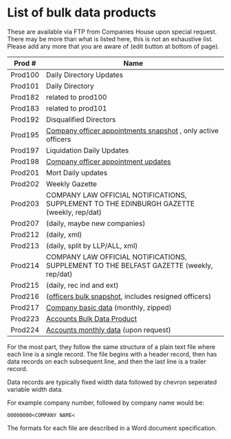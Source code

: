 # List of bulk data products
These are available via FTP from Companies House upon special request. 
There may be more than what is listed here, this is not an exhaustive list. 
Please add any more that you are aware of (edit button at bottom of page).

| Prod #  | Name                                                                                      |
|---------|-------------------------------------------------------------------------------------------|
| Prod100 | Daily Directory Updates                                                                   |
| Prod101 | Daily Directory                                                                           |
| Prod182 | related to prod100                                                                        |
| Prod183 | related to prod101                                                                        |
| Prod192 | Disqualified Directors                                                                    |
| Prod195 | [Company officer appointments snapshot](./officers/)   , only active officers             |
| Prod197 | Liquidation Daily Updates                                                                 |
| Prod198 | [Company officer appointment updates](./officers/update-file/)                            |
| Prod201 | Mort Daily updates                                                                        |
| Prod202 | Weekly Gazette                                                                            |
| Prod203 | COMPANY LAW OFFICIAL NOTIFICATIONS, SUPPLEMENT TO THE EDINBURGH GAZETTE (weekly, rep/dat) |
| Prod207 | (daily, maybe new companies)                                                              |
| Prod212 | (daily, xml)                                                                              |
| Prod213 | (daily, split by LLP/ALL, xml)                                                            |
| Prod214 | COMPANY LAW OFFICIAL NOTIFICATIONS, SUPPLEMENT TO THE BELFAST GAZETTE (weekly, rep/dat)   |
| Prod215 | (daily, rec ind and ext)                                                                  |
| Prod216 | ([officers bulk snapshot](./officers/), includes resigned officers)                       |
| Prod217 | [Company basic data](./companies.md) (monthly, zipped)                                    |
| Prod223 | [Accounts Bulk Data Product](accounts/bulk-file.md)                                       |
| Prod224 | [Accounts monthly data](accounts/bulk-file.md) (upon request)                             |

For the most part, they follow the same structure of a plain text file where each line is a single record. 
The file begins with a header record, then has data records on each subsequent line, and then the last line is a trailer record.

Data records are typically fixed width data followed by chevron seperated variable width data.

For example company number, followed by company name would be:
```
00000000<COMPANY NAME<
```

The formats for each file are described in a Word document specification.

